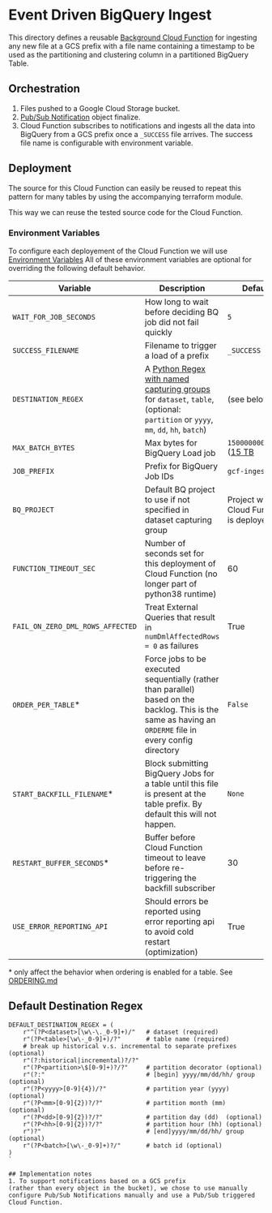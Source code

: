 # Event Driven BigQuery Ingest
This directory defines a reusable [Background Cloud Function](https://cloud.google.com/functions/docs/writing/background)
for ingesting any new file at a GCS prefix with a file name containing a
timestamp to be used as the partitioning and clustering column in a partitioned
BigQuery Table.

## Orchestration
1. Files pushed to a Google Cloud Storage bucket.
1. [Pub/Sub Notification](https://cloud.google.com/storage/docs/pubsub-notifications)
object finalize.
1. Cloud Function subscribes to notifications and ingests all the data into
BigQuery from a GCS prefix once a `_SUCCESS` file arrives. The success file name
is configurable with environment variable.


## Deployment
The source for this Cloud Function can easily be reused to repeat this pattern
for many tables by using the accompanying terraform module.

This way we can reuse the tested source code for the Cloud Function.

### Environment Variables
To configure each deployement of the Cloud Function we will use
[Environment Variables](https://cloud.google.com/functions/docs/env-var)
All of these environment variables are optional for overriding the
following default behavior.

| Variable              | Description                           | Default                                      |
|-----------------------|---------------------------------------|----------------------------------------------|
| `WAIT_FOR_JOB_SECONDS`| How long to wait before deciding BQ job did not fail quickly| `5` |
| `SUCCESS_FILENAME`    | Filename to trigger a load of a prefix| `_SUCCESS` |
| `DESTINATION_REGEX`   | A [Python Regex with named capturing groups](https://docs.python.org/3/howto/regex.html#non-capturing-and-named-groups) for `dataset`, `table`, (optional: `partition` or `yyyy`, `mm`, `dd`, `hh`, `batch`) | (see below)|
| `MAX_BATCH_BYTES`     | Max bytes for BigQuery Load job      | `15000000000000` ([15 TB](https://cloud.google.com/bigquery/quotas#load_jobs)|
| `JOB_PREFIX`          | Prefix for BigQuery Job IDs          | `gcf-ingest-` |
| `BQ_PROJECT`          | Default BQ project to use if not specified in dataset capturing group | Project where Cloud Function is deployed |
| `FUNCTION_TIMEOUT_SEC`| Number of seconds set for this deployment of Cloud Function (no longer part of python38 runtime) | 60 |
| `FAIL_ON_ZERO_DML_ROWS_AFFECTED` | Treat External Queries that result in `numDmlAffectedRows = 0` as failures | True | 
| `ORDER_PER_TABLE`\*   | Force jobs to be executed sequentially (rather than parallel) based on the backlog. This is the same as having an `ORDERME` file in every config directory | `False` | 
| `START_BACKFILL_FILENAME`\*| Block submitting BigQuery Jobs for a table until this file is present at the table prefix. By default this will not happen. | `None` |
| `RESTART_BUFFER_SECONDS`\* | Buffer before Cloud Function timeout to leave before re-triggering the backfill subscriber | 30 |
| `USE_ERROR_REPORTING_API` | Should errors be reported using error reporting api to avoid cold restart (optimization) | True |

\* only affect the behavior when ordering is enabled for a table.
See [ORDERING.md](../ORDERING.md)

## Default Destination Regex
```python3
DEFAULT_DESTINATION_REGEX = (
    r"^(?P<dataset>[\w\-\._0-9]+)/"   # dataset (required)
    r"(?P<table>[\w\-_0-9]+)/?"       # table name (required)
    # break up historical v.s. incremental to separate prefixes (optional)
    r"(?:historical|incremental)?/?"
    r"(?P<partition>\$[0-9]+)?/?"     # partition decorator (optional)
    r"(?:"                            # [begin] yyyy/mm/dd/hh/ group (optional)
    r"(?P<yyyy>[0-9]{4})/?"           # partition year (yyyy) (optional)
    r"(?P<mm>[0-9]{2})?/?"            # partition month (mm) (optional)
    r"(?P<dd>[0-9]{2})?/?"            # partition day (dd)  (optional)
    r"(?P<hh>[0-9]{2})?/?"            # partition hour (hh) (optional)
    r")?"                             # [end]yyyy/mm/dd/hh/ group (optional)
    r"(?P<batch>[\w\-_0-9]+)?/"       # batch id (optional)
)
`
 
## Implementation notes
1. To support notifications based on a GCS prefix
(rather than every object in the bucket), we chose to use manually
configure Pub/Sub Notifications manually and use a Pub/Sub triggered
Cloud Function.


